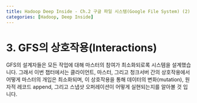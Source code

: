 ```yaml
---
title: Hadoop Deep Inside - Ch.2 구글 파일 시스템(Google File System) (2)
categories: [Hadoop, Deep Inside]
---
```


# 3. GFS의 상호작용(Interactions)

GFS의 설계자들은 모든 작업에 대해 마스터의 참여가 최소화되로록 시스템을 설계했습니다.
그래서 이번 챕터에서는 클라이언트, 마스터, 그리고 청크서버 간의 상호작용에서 어떻게 마스터의 개입은 최소화되며, 이 상호작용을 통해 데이터의 변화(mutation), 원자적 레코드 append, 그리고 스냅샷 오퍼레이션이 어떻게 실현되는지를 알아볼 것 입니다.

